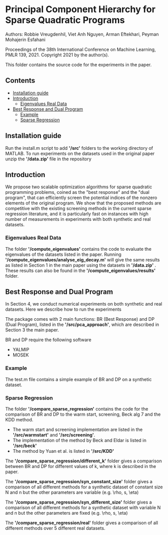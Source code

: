# Principal Component Hierarchy for Sparse Quadratic Programs
Authors: Robbie Vreugdenhil, Viet Anh Nguyen, Arman Eftekhari, Peyman Mohajerin Esfahani 

Proceedings of the 38th International Conference on Machine Learning, PMLR 139, 2021. Copyright 2021 by the author(s).

This folder contains the source code for the experiments in the paper.

## Contents
- [Installation guide](#Installation-guide)
- [Introduction](#introduction)
  - [Eigenvalues Real Data](#eigenvalues-real-data)
- [Best Response and Dual Program](#BR-and-DP)
  - [Example](#Example)
  - [Sparse Regression](#sparse-regression)


## Installation guide

Run the install.m script to add __'/src'__  folders to the working directory of MATLAB.
To run experiments on the datasets used in the original paper unzip the __'/data.zip'__ file in the repository

## Introduction
We propose two scalable optimization algorithms for sparse quadratic programming problems, coined as the "best response" and the "dual program", that can efficiently screen the potential indices of the nonzero elements of the original program. We show that the proposed methods are competitive with the existing screening methods in the current sparse regression literature, and it is particularly fast on instances with high number of measurements in experiments with both synthetic and real datasets.

### Eigenvalues Real Data

The folder __'/compute_eigenvalues'__ contains the code to evaluate the eigenvalues of the datasets listed in the paper. Running __'/compute_eigenvalues/analyse_eig_decay.m'__ will give the same results as listed in Section 1 in the main paper using the datasets in __'/data.zip'__ . These results can also be found in the  __'/compute_eigenvalues/results'__ folder.

## Best Response and Dual Program

In Section 4, we conduct numerical experiments on both synthetic and real datasets. Here we describe how to run the experiments

The package comes with 2 main functions: BR (Best Response) and DP (Dual Program), listed in the __'/src/pca_approach'__, which are described in Section 3 the main paper. 

BR and DP require the following software
- YALMIP 
- MOSEK 

### Example 

The test.m file contains a simple example of BR and DP on a synthetic dataset.

### Sparse Regression

The folder __'/compare_sparse_regression'__ contains the code for the comparison of BR and DP to the warm start, screening, Beck alg 7 and the KDD method. 

- The warm start and screening implementation are listed in the __'/src/warmstart'__ and __'/src/screening'__.
- The implementation of the method by Beck and Eldar is listed in __'/src/beck'__
- The method by Yuan et al. is listed in __'/src/KDD'__

The __'/compare_sparse_regression/different_k'__ folder gives a comparison between BR and DP for different values of k, where k is described in the paper. 

The __'/compare_sparse_regression/syn_constant_size'__ folder gives a comparison of all different methods for a synthetic dataset of constant size N and n but the other parameters are variable (e.g. \rho, s, \eta)

The __'/compare_sparse_regression/syn_different_size'__ folder gives a comparison of all different methods for a synthetic dataset with variable N and n but the other parameters are fixed (e.g. \rho, s, \eta)

The __'/compare_sparse_regression/real'__ folder gives a comparison of all different methods over 5 different real datasets. 

